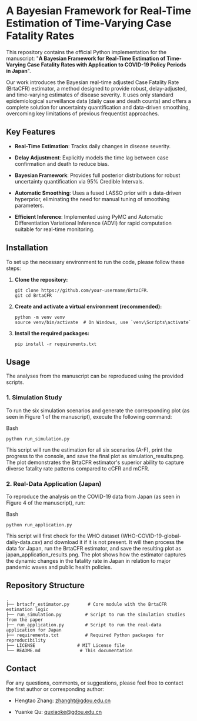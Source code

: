 # A Bayesian Framework for Real-Time Estimation of Time-Varying Case Fatality Rates



This repository contains the official Python implementation for the manuscript: "**A Bayesian Framework for Real-Time Estimation of Time-Varying Case Fatality Rates with Application to COVID-19 Policy Periods in Japan**".&#x20;



Our work introduces the Bayesian real-time adjusted Case Fatality Rate (BrtaCFR) estimator, a method designed to provide robust, delay-adjusted, and time-varying estimates of disease severity. It uses only standard epidemiological surveillance data (daily case and death counts) and offers a complete solution for uncertainty quantification and data-driven smoothing, overcoming key limitations of previous frequentist approaches.

## Key Features

* **Real-Time Estimation**: Tracks daily changes in disease severity.

* **Delay Adjustment**: Explicitly models the time lag between case confirmation and death to reduce bias.

* **Bayesian Framework**: Provides full posterior distributions for robust uncertainty quantification via 95% Credible Intervals.

* **Automatic Smoothing**: Uses a fused LASSO prior with a data-driven hyperprior, eliminating the need for manual tuning of smoothing parameters.

* **Efficient Inference**: Implemented using PyMC and Automatic Differentiation Variational Inference (ADVI) for rapid computation suitable for real-time monitoring.

## Installation

To set up the necessary environment to run the code, please follow these steps:

1. **Clone the repository:**

   ```
   git clone https://github.com/your-username/BrtaCFR.
   git cd BrtaCFR
   ```

2. **Create and activate a virtual environment (recommended):**

   ```
   python -m venv venv
   source venv/bin/activate  # On Windows, use `venv\Scripts\activate`
   ```

3. **Install the required packages:**

   ```
   pip install -r requirements.txt
   ```

## Usage

&#x20;

The analyses from the manuscript can be reproduced using the provided scripts.

### 1. Simulation Study

To run the six simulation scenarios and generate the corresponding plot (as seen in Figure 1 of the manuscript), execute the following command:

Bash

```
python run_simulation.py
```

This script will run the estimation for all six scenarios (A-F), print the progress to the console, and save the final plot as simulation_results.png. The plot demonstrates the BrtaCFR estimator's superior ability to capture diverse fatality rate patterns compared to cCFR and mCFR.



### 2. Real-Data Application (Japan)

To reproduce the analysis on the COVID-19 data from Japan (as seen in Figure 4 of the manuscript), run:

Bash

```
python run_application.py
```

This script will first check for the WHO dataset (WHO-COVID-19-global-daily-data.csv) and download it if it is not present. It will then process the data for Japan, run the BrtaCFR estimator, and save the resulting plot as japan_application_results.png. The plot shows how the estimator captures the dynamic changes in the fatality rate in Japan in relation to major pandemic waves and public health policies.



## Repository Structure

```
.
├── brtacfr_estimator.py       # Core module with the BrtaCFR estimation logic
├── run_simulation.py         # Script to run the simulation studies from the paper
├── run_application.py        # Script to run the real-data application for Japan
├── requirements.txt          # Required Python packages for reproducibility
├── LICENSE                # MIT License file
└── README.md               # This documentation
```



## Contact

&#x20;

For any questions, comments, or suggestions, please feel free to contact the first author or corresponding author:

* Hengtao Zhang: zhanght@gdou.edu.cn

* Yuanke Qu: quxiaoke@gdou.edu.cn

